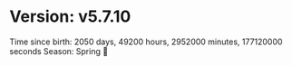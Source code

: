 # Version: v5.7.10
Time since birth: 2050 days, 49200 hours, 2952000 minutes, 177120000 seconds
Season: Spring 🌸

